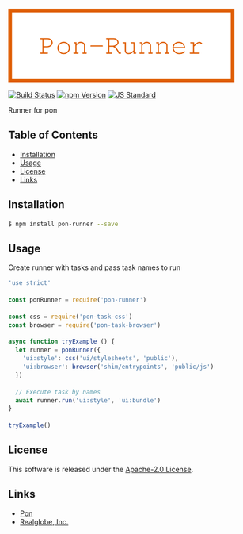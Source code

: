  <img src="assets/images/pon-runner-banner.png" alt="Title Banner"
                    height="148"
                    style="height:148px"
/>


<!---
This file is generated by ape-tmpl. Do not update manually.
--->

<!-- Badge Start -->
<a name="badges"></a>

[![Build Status][bd_travis_shield_url]][bd_travis_url]
[![npm Version][bd_npm_shield_url]][bd_npm_url]
[![JS Standard][bd_standard_shield_url]][bd_standard_url]

[bd_repo_url]: https://github.com/realglobe-Inc/pon-runner
[bd_travis_url]: http://travis-ci.org/realglobe-Inc/pon-runner
[bd_travis_shield_url]: http://img.shields.io/travis/realglobe-Inc/pon-runner.svg?style=flat
[bd_travis_com_url]: http://travis-ci.com/realglobe-Inc/pon-runner
[bd_travis_com_shield_url]: https://api.travis-ci.com/realglobe-Inc/pon-runner.svg?token=
[bd_license_url]: https://github.com/realglobe-Inc/pon-runner/blob/master/LICENSE
[bd_codeclimate_url]: http://codeclimate.com/github/realglobe-Inc/pon-runner
[bd_codeclimate_shield_url]: http://img.shields.io/codeclimate/github/realglobe-Inc/pon-runner.svg?style=flat
[bd_codeclimate_coverage_shield_url]: http://img.shields.io/codeclimate/coverage/github/realglobe-Inc/pon-runner.svg?style=flat
[bd_gemnasium_url]: https://gemnasium.com/realglobe-Inc/pon-runner
[bd_gemnasium_shield_url]: https://gemnasium.com/realglobe-Inc/pon-runner.svg
[bd_npm_url]: http://www.npmjs.org/package/pon-runner
[bd_npm_shield_url]: http://img.shields.io/npm/v/pon-runner.svg?style=flat
[bd_standard_url]: http://standardjs.com/
[bd_standard_shield_url]: https://img.shields.io/badge/code%20style-standard-brightgreen.svg

<!-- Badge End -->


<!-- Description Start -->
<a name="description"></a>

Runner for pon

<!-- Description End -->


<!-- Overview Start -->
<a name="overview"></a>



<!-- Overview End -->


<!-- Sections Start -->
<a name="sections"></a>

<!-- Section from "doc/guides/00.TOC.md.hbs" Start -->

<a name="section-doc-guides-00-toc-md"></a>

Table of Contents
----------------

- [Installation](#installation)
- [Usage](#usage)
- [License](#license)
- [Links](#links)


<!-- Section from "doc/guides/00.TOC.md.hbs" End -->

<!-- Section from "doc/guides/01.Installation.md.hbs" Start -->

<a name="section-doc-guides-01-installation-md"></a>

Installation
-----

```bash
$ npm install pon-runner --save
```


<!-- Section from "doc/guides/01.Installation.md.hbs" End -->

<!-- Section from "doc/guides/02.Usage.md.hbs" Start -->

<a name="section-doc-guides-02-usage-md"></a>

Usage
---------

Create runner with tasks and pass task names to run

```javascript
'use strict'

const ponRunner = require('pon-runner')

const css = require('pon-task-css')
const browser = require('pon-task-browser')

async function tryExample () {
  let runner = ponRunner({
    'ui:style': css('ui/stylesheets', 'public'),
    'ui:browser': browser('shim/entrypoints', 'public/js')
  })

  // Execute task by names
  await runner.run('ui:style', 'ui:bundle')
}

tryExample()

```


<!-- Section from "doc/guides/02.Usage.md.hbs" End -->


<!-- Sections Start -->


<!-- LICENSE Start -->
<a name="license"></a>

License
-------
This software is released under the [Apache-2.0 License](https://github.com/realglobe-Inc/pon-runner/blob/master/LICENSE).

<!-- LICENSE End -->


<!-- Links Start -->
<a name="links"></a>

Links
------

+ [Pon][pon_url]
+ [Realglobe, Inc.][realglobe,_inc__url]

[pon_url]: https://github.com/realglobe-Inc/pon
[realglobe,_inc__url]: http://realglobe.jp

<!-- Links End -->
